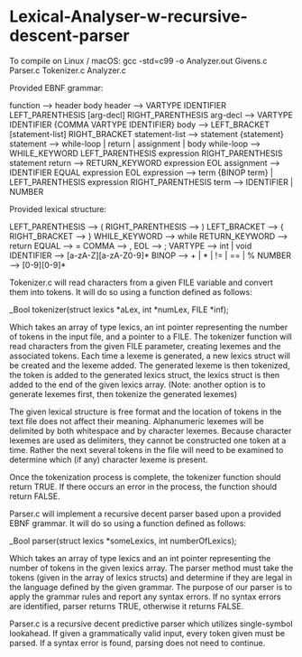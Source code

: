 # Lexical-Analyser-w-recursive-descent-parser

To compile on Linux / macOS:
gcc -std=c99 -o Analyzer.out Givens.c Parser.c Tokenizer.c Analyzer.c


Provided EBNF grammar: 

function 		--> header body
header 		--> VARTYPE IDENTIFIER LEFT_PARENTHESIS [arg-decl] RIGHT_PARENTHESIS
arg-decl		--> VARTYPE IDENTIFIER {COMMA VARTYPE IDENTIFIER}
body 			--> LEFT_BRACKET [statement-list] RIGHT_BRACKET
statement-list 	--> statement {statement}
statement 		--> while-loop | return | assignment | body
while-loop 		--> WHILE_KEYWORD LEFT_PARENTHESIS expression RIGHT_PARENTHESIS statement
return 		--> RETURN_KEYWORD expression EOL
assignment 		--> IDENTIFIER EQUAL expression EOL
expression 		--> term {BINOP term} | LEFT_PARENTHESIS expression RIGHT_PARENTHESIS
term 			--> IDENTIFIER | NUMBER 



Provided lexical structure: 

LEFT_PARENTHESIS 	--> (
RIGHT_PARENTHESIS 	--> )
LEFT_BRACKET 		--> {
RIGHT_BRACKET 		--> }
WHILE_KEYWORD 		--> while
RETURN_KEYWORD 	--> return
EQUAL 		 		--> =
COMMA				--> ,
EOL 					--> ;
VARTYPE 			--> int | void
IDENTIFIER 			--> [a-zA-Z][a-zA-Z0-9]*
BINOP 				--> + | * | != | == | %
NUMBER 				--> [0-9][0-9]*


Tokenizer.c will read characters from a given FILE variable and convert them into tokens. It will do so using a function defined as follows: 

_Bool tokenizer(struct lexics *aLex, int *numLex, FILE *inf);

Which takes an array of type lexics, an int pointer representing the number of tokens in the input file, and a pointer to a FILE. The tokenizer function will read characters from the given FILE parameter, creating lexemes and the associated tokens. Each time a lexeme is generated, a new lexics struct will be created and the lexeme added. The generated lexeme is then tokenized, the token is added to the generated lexics struct, the lexics struct is then added to the end of the given lexics array. (Note: another option is to generate lexemes first, then tokenize the generated lexemes) 

The given lexical structure is free format and the location of tokens in the text file does not affect their meaning. Alphanumeric lexemes will be delimited by both whitespace and by character lexemes. Because character lexemes are used as delimiters, they cannot be constructed one token at a time. Rather the next several tokens in the file will need to be examined to determine which (if any) character lexeme is present. 

Once the tokenization process is complete, the tokenizer function should return TRUE. If there occurs an error in the process, the function should return FALSE. 



Parser.c will implement a recursive decent parser based upon a provided EBNF grammar. It will do so using a function defined as follows: 

_Bool parser(struct lexics *someLexics, int numberOfLexics);

Which takes an array of type lexics and an int pointer representing the number of tokens in the given lexics array. The parser method must take the tokens (given in the array of lexics structs) and determine if they are legal in the language defined by the given grammar. The purpose of our parser is to apply the grammar rules and report any syntax errors. If no syntax errors are identified, parser returns TRUE, otherwise it returns FALSE.

Parser.c is a recursive decent predictive parser which utilizes single-symbol lookahead. If given a grammatically valid input, every token given must be parsed. If a syntax error is found, parsing does not need to continue. 

